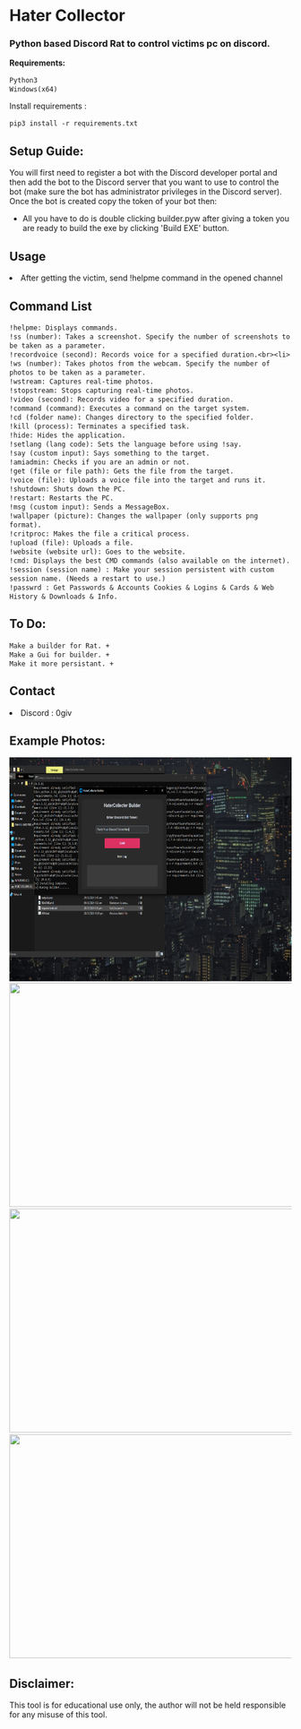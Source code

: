 
# Hater Collector
 <h3>Python based Discord Rat to control victims pc on discord.</h3>
 
  
 **Requirements:**
```
Python3
Windows(x64)
```
Install requirements :
```
pip3 install -r requirements.txt
```

## **Setup Guide:**
You will first need to register a bot with the Discord developer portal and then add the bot to the Discord server that you want to use to control the bot (make sure the bot has administrator privileges in the Discord server).
Once the bot is created copy the token of your bot then:

- All you have to do is double clicking builder.pyw after giving a token you are ready to build the exe by clicking 'Build EXE' button.


## **Usage**
<li>
 After getting the victim, send !helpme command in the opened channel</li>
 
## **Command List**
```
!helpme: Displays commands.
!ss (number): Takes a screenshot. Specify the number of screenshots to be taken as a parameter.
!recordvoice (second): Records voice for a specified duration.<br><li>
!ws (number): Takes photos from the webcam. Specify the number of photos to be taken as a parameter.
!wstream: Captures real-time photos.
!stopstream: Stops capturing real-time photos.
!video (second): Records video for a specified duration.
!command (command): Executes a command on the target system.
!cd (folder name): Changes directory to the specified folder.
!kill (process): Terminates a specified task.
!hide: Hides the application.
!setlang (lang code): Sets the language before using !say.
!say (custom input): Says something to the target.
!amiadmin: Checks if you are an admin or not.
!get (file or file path): Gets the file from the target.
!voice (file): Uploads a voice file into the target and runs it.
!shutdown: Shuts down the PC.
!restart: Restarts the PC.
!msg (custom input): Sends a MessageBox.
!wallpaper (picture): Changes the wallpaper (only supports png format).
!critproc: Makes the file a critical process.
!upload (file): Uploads a file.
!website (website url): Goes to the website.
!cmd: Displays the best CMD commands (also available on the internet).
!session (session name) : Make your session persistent with custom session name. (Needs a restart to use.)
!passwrd : Get Passwords & Accounts Cookies & Logins & Cards & Web History & Downloads & Info.
```
## **To Do:**
```
Make a builder for Rat. +
Make a Gui for builder. +
Make it more persistant. +
```
## **Contact**
<li>Discord : 0giv

## **Example Photos:**
<img src="photos/Screenshot (43).png" width="600" height="400"><br>
<img src="photos/photo_5776046485983575575_y.jpg" width="600" height="400"><br>
<img src="photos/photo_5776046485983575576_y.jpg" width="600" height="400"><br>
<img src="photos/photo_5776046485983575577_y.jpg" width="600" height="400"><br>


## **Disclaimer:**

This tool is for educational use only, the author will not be held responsible for any misuse of this tool.
